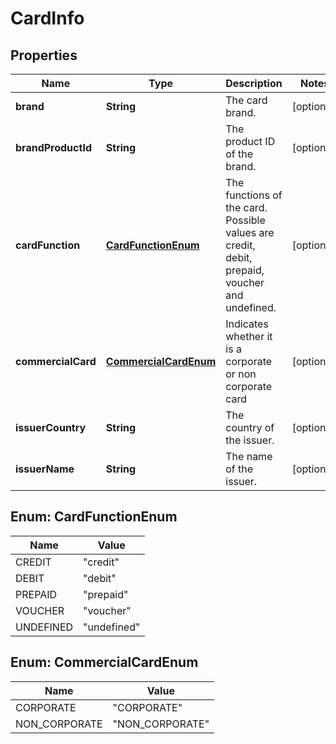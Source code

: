 
# CardInfo

## Properties
Name | Type | Description | Notes
------------ | ------------- | ------------- | -------------
**brand** | **String** | The card brand. |  [optional]
**brandProductId** | **String** | The product ID of the brand. |  [optional]
**cardFunction** | [**CardFunctionEnum**](#CardFunctionEnum) | The functions of the card. Possible values are credit, debit, prepaid, voucher and undefined. |  [optional]
**commercialCard** | [**CommercialCardEnum**](#CommercialCardEnum) | Indicates whether it is a corporate or non corporate card |  [optional]
**issuerCountry** | **String** | The country of the issuer. |  [optional]
**issuerName** | **String** | The name of the issuer. |  [optional]


<a name="CardFunctionEnum"></a>
## Enum: CardFunctionEnum
Name | Value
---- | -----
CREDIT | &quot;credit&quot;
DEBIT | &quot;debit&quot;
PREPAID | &quot;prepaid&quot;
VOUCHER | &quot;voucher&quot;
UNDEFINED | &quot;undefined&quot;


<a name="CommercialCardEnum"></a>
## Enum: CommercialCardEnum
Name | Value
---- | -----
CORPORATE | &quot;CORPORATE&quot;
NON_CORPORATE | &quot;NON_CORPORATE&quot;



